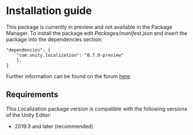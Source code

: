 # Installation guide

This package is currently in preview and not available in the Package Manager. To install the package edit *Packages/manifest.json* and insert the package into the dependencies section:

```
"dependencies": {
    "com.unity.localization": "0.7.0-preview"
    },
}
```

Further information can be found on the forum [here](https://forum.unity.com/threads/release-announcements-and-notes.597262/)

## Requirements
This Localization package version is compatible with the following versions of the Unity Editor:

* 2019.3 and later (recommended)
